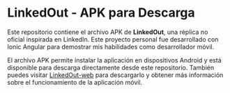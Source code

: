 # LinkedOut - APK para Descarga

Este repositorio contiene el archivo APK de **LinkedOut**, una réplica no oficial inspirada en LinkedIn. Este proyecto personal fue desarrollado con Ionic Angular para demostrar mis habilidades como desarrollador móvil.

El archivo APK permite instalar la aplicación en dispositivos Android y está disponible para descarga directamente desde este repositorio. También puedes visitar [LinkedOut-web](https://github.com/SkatOficial/LinkedOutWeb) para descargarlo y obtener más información sobre el funcionamiento de la aplicación móvil.
